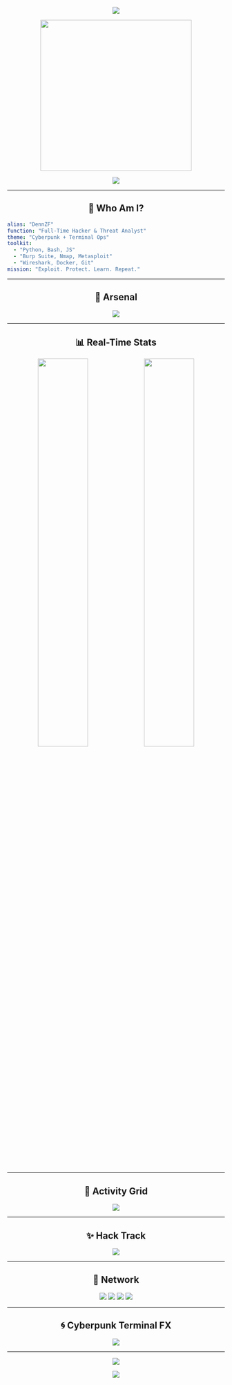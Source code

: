 <!-- Ultimate Animated Cyberpunk Hacker GitHub README -->

<p align="center">
  <img src="https://readme-typing-svg.demolab.com?font=Fira+Code&weight=700&size=30&pause=1000&color=FF007F&center=true&vCenter=true&multiline=true&width=1000&lines=Hey+%F0%9F%91%8B%2C+I'm+DennZF;Digital+Shadow+%7C+Cyber+Alchemist+%7C+Red+Team+Elite"/>
</p>

<p align="center">
  <img src="https://media.tenor.com/Wx9IgtlK2cAAAAAC/hacker.gif" width="350" />
</p>

<div align="center">
  <img src="https://github-profile-trophy.vercel.app/?username=DennZFV&theme=discord&no-frame=true&row=1&column=7" />
</div>

---

<h2 align="center">🌟 Who Am I?</h2>

```yaml
alias: "DennZF"
function: "Full-Time Hacker & Threat Analyst"
theme: "Cyberpunk + Terminal Ops"
toolkit:
  - "Python, Bash, JS"
  - "Burp Suite, Nmap, Metasploit"
  - "Wireshark, Docker, Git"
mission: "Exploit. Protect. Learn. Repeat."
```

---

<h2 align="center">🔧 Arsenal</h2>
<p align="center">
  <img src="https://skillicons.dev/icons?i=linux,python,bash,nmap,burpsuite,docker,git,vscode,js,html,css"/>
</p>

---

<h2 align="center">📊 Real-Time Stats</h2>
<p align="center">
  <img src="https://github-readme-stats.vercel.app/api?username=DennZFV&show_icons=true&theme=tokyonight&hide_border=true&custom_title=Code+Intel" width="48%"/>
  <img src="https://github-readme-stats.vercel.app/api/top-langs/?username=DennZFV&layout=compact&theme=tokyonight&hide_border=true" width="48%"/>
</p>

---

<h2 align="center">🚀 Activity Grid</h2>
<p align="center">
  <img src="https://github-readme-activity-graph.vercel.app/graph?username=DennZFV&theme=tokyo-night&area=true&hide_border=true"/>
</p>

---

<h2 align="center">✨ Hack Track</h2>
<p align="center">
  <img src="https://github-readme-streak-stats.herokuapp.com/?user=DennZFV&theme=tokyonight&hide_border=true" />
</p>

---

<h2 align="center">🌌 Network</h2>
<p align="center">
  <a href="https://tiktok.com/@dennzfx7"><img src="https://img.shields.io/badge/TikTok-black?style=for-the-badge&logo=tiktok&logoColor=white"/></a>
  <a href="https://t.me/dennzf"><img src="https://img.shields.io/badge/Telegram-blue?style=for-the-badge&logo=telegram&logoColor=white"/></a>
  <a href="https://blog.multiverseonix.com"><img src="https://img.shields.io/badge/Blog-orange?style=for-the-badge&logo=hashnode&logoColor=white"/></a>
  <a href="https://multiverseonix.com"><img src="https://img.shields.io/badge/Site-purple?style=for-the-badge&logo=firefox&logoColor=white"/></a>
</p>

---

<h2 align="center">🌀 Cyberpunk Terminal FX</h2>
<p align="center">
  <img src="https://readme-typing-svg.demolab.com?font=Major+Mono+Display&pause=1000&color=00FF41&center=true&vCenter=true&width=800&lines=Loading+Cyberdeck...;Injecting+Shellcode...;Tracking+Open+Ports...;Access+Granted." />
</p>

---

<p align="center">
  <img src="https://github.com/DennZFV/DennZFV/blob/output/github-contribution-grid-snake.svg" />
</p>

<p align="center">
  <img src="https://capsule-render.vercel.app/api?type=waving&color=gradient&height=180&section=footer&text=Stay+Invisible+%F0%9F%94%91&fontAlign=50&desc=Elite+Ops+Mode&descAlign=60"/>
</p>
